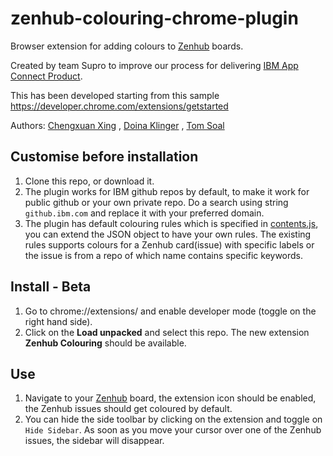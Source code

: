 # zenhub-colouring-chrome-plugin
Browser extension for adding colours to [Zenhub](https://www.zenhub.com/) boards.

Created by team Supro to improve our process for delivering [IBM App Connect Product](https://www.ibm.com/uk-en/cloud/app-connect).

This has been developed starting from this sample https://developer.chrome.com/extensions/getstarted

Authors: [Chengxuan Xing](https://github.com/Chengxuan) , [Doina Klinger](https://github.com/doinaklinger) , [Tom Soal](https://github.com/tomsoal)

## Customise before installation
1. Clone this repo, or download it.
1. The plugin works for IBM github repos by default, to make it work for public github or your own private repo. Do a search using string `github.ibm.com` and replace it with your preferred domain.
1. The plugin has default colouring rules which is specified in [contents.js](./content.js), you can extend the JSON object to have your own rules. The existing rules supports colours for a Zenhub card(issue) with specific labels or the issue is from a repo of which name contains specific keywords.

## Install - Beta
1. Go to chrome://extensions/ and enable developer mode (toggle on the right hand side).
1. Click on the **Load unpacked** and select this repo. The new extension
**Zenhub Colouring** should be available.

## Use
1. Navigate to your [Zenhub](https://www.zenhub.com/) board, the extension icon should be enabled, the Zenhub issues should get coloured by default.
1. You can hide the side toolbar by clicking on the extension and toggle on `Hide Sidebar`. As soon as you move your cursor over one of the Zenhub issues, the sidebar will disappear.

